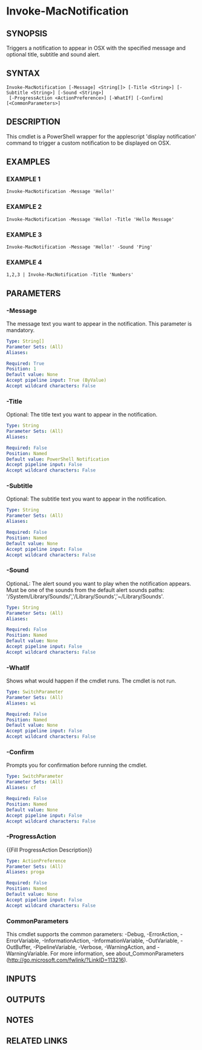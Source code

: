 # Invoke-MacNotification

## SYNOPSIS
Triggers a notification to appear in OSX with the specified message and optional title, subtitle and sound alert.

## SYNTAX

```
Invoke-MacNotification [-Message] <String[]> [-Title <String>] [-Subtitle <String>] [-Sound <String>]
 [-ProgressAction <ActionPreference>] [-WhatIf] [-Confirm] [<CommonParameters>]
```

## DESCRIPTION
This cmdlet is a PowerShell wrapper for the applescript 'display notification' command to trigger a custom notification
to be displayed on OSX.

## EXAMPLES

### EXAMPLE 1
```
Invoke-MacNotification -Message 'Hello!'
```

### EXAMPLE 2
```
Invoke-MacNotification -Message 'Hello! -Title 'Hello Message'
```

### EXAMPLE 3
```
Invoke-MacNotification -Message 'Hello!' -Sound 'Ping'
```

### EXAMPLE 4
```
1,2,3 | Invoke-MacNotification -Title 'Numbers'
```

## PARAMETERS

### -Message
The message text you want to appear in the notification.
This parameter is mandatory.

```yaml
Type: String[]
Parameter Sets: (All)
Aliases:

Required: True
Position: 1
Default value: None
Accept pipeline input: True (ByValue)
Accept wildcard characters: False
```

### -Title
Optional: The title text you want to appear in the notification.

```yaml
Type: String
Parameter Sets: (All)
Aliases:

Required: False
Position: Named
Default value: PowerShell Notification
Accept pipeline input: False
Accept wildcard characters: False
```

### -Subtitle
Optional: The subtitle text you want to appear in the notification.

```yaml
Type: String
Parameter Sets: (All)
Aliases:

Required: False
Position: Named
Default value: None
Accept pipeline input: False
Accept wildcard characters: False
```

### -Sound
OptionaL: The alert sound you want to play when the notification appears.
Must be one of the sounds from the default alert
sounds paths: '/System/Library/Sounds/','/Library/Sounds','~/Library/Sounds'.

```yaml
Type: String
Parameter Sets: (All)
Aliases:

Required: False
Position: Named
Default value: None
Accept pipeline input: False
Accept wildcard characters: False
```

### -WhatIf
Shows what would happen if the cmdlet runs.
The cmdlet is not run.

```yaml
Type: SwitchParameter
Parameter Sets: (All)
Aliases: wi

Required: False
Position: Named
Default value: None
Accept pipeline input: False
Accept wildcard characters: False
```

### -Confirm
Prompts you for confirmation before running the cmdlet.

```yaml
Type: SwitchParameter
Parameter Sets: (All)
Aliases: cf

Required: False
Position: Named
Default value: None
Accept pipeline input: False
Accept wildcard characters: False
```

### -ProgressAction
{{Fill ProgressAction Description}}

```yaml
Type: ActionPreference
Parameter Sets: (All)
Aliases: proga

Required: False
Position: Named
Default value: None
Accept pipeline input: False
Accept wildcard characters: False
```

### CommonParameters
This cmdlet supports the common parameters: -Debug, -ErrorAction, -ErrorVariable, -InformationAction, -InformationVariable, -OutVariable, -OutBuffer, -PipelineVariable, -Verbose, -WarningAction, and -WarningVariable.
For more information, see about_CommonParameters (http://go.microsoft.com/fwlink/?LinkID=113216).

## INPUTS

## OUTPUTS

## NOTES

## RELATED LINKS
